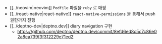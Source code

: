 - [[../neovim|neovim]] `Podfile` 파일을 `ruby` 로 매핑
- [[../react-native|react-native]] `react-native-permissions` 을 통해서 push 권한까지 진행
- [[../deptno-dev|deptno.dev]] diary navigation 구현
  + https://github.com/deptno/deptno.dev/commit/8efd6ed8c5c7c86e02a8ca739f3f312229e71ed2
